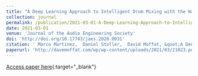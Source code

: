 ```yaml
---
title: "A Deep Learning Approach to Intelligent Drum Mixing with the Wave-U-Net"
collection: journal
permalink: /publication/2021-03-01-A-Deep-Learning-Approach-to-Intelligent-Drum-Mixing-with-the-Wave-U-Net
date: 2021-03-01
venue: 'Journal of the Audio Engineering Society'
doi: 'http://doi.org/10.17743/jaes.2020.0031'
citation: ' Marco Martínez,  Daniel Stoller,  David Moffat, &quot;A Deep Learning Approach to Intelligent Drum Mixing with the Wave-U-Net.&quot; Journal of the Audio Engineering Society, 2021.'
paperurl: 'http://davemoffat.com/wp/wp-content/uploads/2021/03/21023.pdf'
---
```

[Access paper here](http://doi.org/10.17743/jaes.2020.0031){:target="_blank"}
